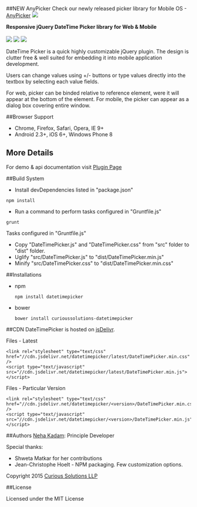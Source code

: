 ##NEW AnyPicker
Check our newly released picker library for Mobile OS - [AnyPicker](https://curioussolutions.in/libraries/anypicker/ "AnyPicker
Details")
![](http://curioussolutions.in/libraries/anypicker/content/images/github-datepicker.png)


**Responsive jQuery DateTime Picker library for Web & Mobile**
<br /><br />
![](https://raw.github.com/CuriousSolutions/DateTimePicker/gh-pages/images/dp-screenshot.png)
![](https://raw.github.com/CuriousSolutions/DateTimePicker/gh-pages/images/tp-screenshot.png)
![](https://raw.github.com/CuriousSolutions/DateTimePicker/gh-pages/images/dtp-screenshot.png)

DateTime Picker is a quick highly customizable jQuery plugin. The design is clutter free & well suited for embedding it into mobile application development.

Users can change values using +/- buttons or type values directly into the textbox by selecting each value fields. 

For web, picker can be binded relative to reference element, were it will appear at the bottom of the element. For mobile, the picker can appear as a dialog box covering entire window. 


##Browser Support
- Chrome, Firefox, Safari, Opera, IE 9+
- Android 2.3+, iOS 6+, Windows Phone 8


## More Details
For demo & api documentation visit [Plugin Page](http://curioussolutions.github.io/DateTimePicker/ "DateTime Picker Plugin
Details")


##Build System

- Install devDependencies listed in "package.json" 

`npm install`

- Run a command to perform tasks configured in "Gruntfile.js"

`grunt`

Tasks configured in "Gruntfile.js"
- Copy "DateTimePicker.js" and "DateTimePicker.css" from "src" folder to "dist" folder.
- Uglify "src/DateTimePicker.js" to "dist/DateTimePicker.min.js"
- Minify "src/DateTimePicker.css" to "dist/DateTimePicker.min.css"


##Installations

- npm

    `npm install datetimepicker`

- bower

    `bower install curioussolutions-datetimepicker`

##CDN
DateTimePicker is hosted on [jsDelivr](http://www.jsdelivr.com).

Files - Latest

```
<link rel="stylesheet" type="text/css" href="//cdn.jsdelivr.net/datetimepicker/latest/DateTimePicker.min.css" />
<script type="text/javascript" src="//cdn.jsdelivr.net/datetimepicker/latest/DateTimePicker.min.js"></script>
```

Files - Particular Version

```
<link rel="stylesheet" type="text/css" href="//cdn.jsdelivr.net/datetimepicker/<version>/DateTimePicker.min.css" />
<script type="text/javascript" src="//cdn.jsdelivr.net/datetimepicker/<version>/DateTimePicker.min.js"></script>
```

##Authors
[Neha Kadam](https://github.com/nehakadam): Principle Developer

Special thanks:
- Shweta Matkar for her contributions <br/>
- Jean-Christophe Hoelt - NPM packaging. Few customization options.

Copyright 2015 [Curious Solutions LLP](https://github.com/CuriousSolutions)




##License

Licensed under the MIT License

